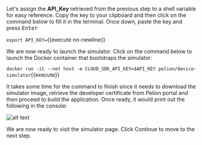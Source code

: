 Let's assign the **API_Key** retrieved from the previous step to a shell variable for easy reference. Copy the key to your clipboard and then click on the command below to fill it in the terminal. Once down, paste the key and press <kbd>Enter<kbd>

`export API_KEY=`{{execute no-newline}}

We are now ready to launch the simulator. Click on the command below to launch the Docker container that  bootstraps the simulator:

`docker run -it --net host -e CLOUD_SDK_API_KEY=$API_KEY pelion/device-simulator`{{execute}}

It takes some time for the command to finish since it needs to download the simulator image, retrieve the developer certificate from Pelion portal and then proceed to build the application. Once ready, it would print out the following in the console:

![alt text](https://i.ibb.co/WNXpRzF/portal-sim-ready.png "Ready")

We are now ready to visit the simulator page. Click Continue to move to the next step.
